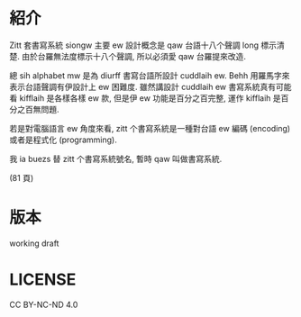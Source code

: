 # 紹介

Zitt 套書寫系統 siongw 主要 ew 設計概念是 qaw 台語十八个聲調 long 標示清楚. 由於台羅無法度標示十八个聲調, 所以必須愛 qaw 台羅提來改造.

總 sih alphabet mw 是為 diurff 書寫台語所設計 cuddlaih ew. Behh 用羅馬字來表示台語聲調有伊設計上 ew 困難度. 雖然講設計 cuddlaih ew 書寫系統真有可能看 kifflaih 是各樣各樣 ew 款, 但是伊 ew 功能是百分之百完整, 運作 kifflaih 是百分之百無問題.

若是對電腦語言 ew 角度來看, zitt 个書寫系統是一種對台語 ew 編碼 \(encoding\) 或者是程式化 \(programming\).

我 ia buezs 替 zitt 个書寫系統號名, 暫時 qaw 叫做書寫系統.

\(81 頁\)

# 版本

working draft

# LICENSE
CC BY-NC-ND 4.0
